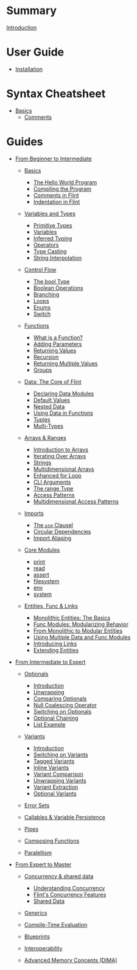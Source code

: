 # Summary

[Introduction](./introduction.md)

# User Guide

- [Installation](./user_guide/installation.md)

# Syntax Cheatsheet

- [Basics]()
  - [Comments]()

# Guides

- [From Beginner to Intermediate](./beginners_guide.md)

  - [Basics](./beginners_guide/1_basics.md)

    - [The Hello World Program](./beginners_guide/1_basics/1_program.md)
    - [Compiling the Program](./beginners_guide/1_basics/2_compiling.md)
    - [Comments in Flint](./beginners_guide/1_basics/3_comments.md)
    - [Indentation in Flint](./beginners_guide/1_basics/4_indentation.md)

  - [Variables and Types](./beginners_guide/2_variables_and_types.md)

    - [Primitive Types](./beginners_guide/2_variables_and_types/1_primitive_types.md)
    - [Variables](./beginners_guide/2_variables_and_types/2_variables.md)
    - [Inferred Typing](./beginners_guide/2_variables_and_types/3_inferred_typing.md)
    - [Operators](./beginners_guide/2_variables_and_types/4_operators.md)
    - [Type Casting](./beginners_guide/2_variables_and_types/5_typecasting.md)
    - [String Interpolation](./beginners_guide/2_variables_and_types/6_string_interpolation.md)

  - [Control Flow](./beginners_guide/3_control_flow.md)

    - [The bool Type](./beginners_guide/3_control_flow/1_the_bool_type.md)
    - [Boolean Operations](./beginners_guide/3_control_flow/2_boolean_operations.md)
    - [Branching](./beginners_guide/3_control_flow/3_branching.md)
    - [Loops](./beginners_guide/3_control_flow/4_loops.md)
    - [Enums](./beginners_guide/3_control_flow/5_enums.md)
    - [Switch](./beginners_guide/3_control_flow/6_switch.md)

  - [Functions](./beginners_guide/4_functions.md)

    - [What is a Function?](./beginners_guide/4_functions/1_what_is_a_function.md)
    - [Adding Parameters](./beginners_guide/4_functions/2_adding_parameters.md)
    - [Returning Values](./beginners_guide/4_functions/3_returning_values.md)
    - [Recursion](./beginners_guide/4_functions/4_recursion.md)
    - [Returning Multiple Values](./beginners_guide/4_functions/5_returning_multiple_values.md)
    - [Groups](./beginners_guide/4_functions/6_groups.md)

  - [Data: The Core of Flint](./beginners_guide/5_data.md)

    - [Declaring Data Modules](./beginners_guide/5_data/1_declaring_data_modules.md)
    - [Default Values](./beginners_guide/5_data/2_default_values.md)
    - [Nested Data](./beginners_guide/5_data/3_nested_data.md)
    - [Using Data in Functions](./beginners_guide/5_data/4_using_data_in_functions.md)
    - [Tuples](./beginners_guide/5_data/5_tuples.md)
    - [Multi-Types](./beginners_guide/5_data/6_multi_types.md)

  - [Arrays & Ranges](./beginners_guide/6_arrays.md)

    - [Introduction to Arrays](./beginners_guide/6_arrays/1_introduction.md)
    - [Iterating Over Arrays](./beginners_guide/6_arrays/2_iterating_over_arrays.md)
    - [Strings](./beginners_guide/6_arrays/3_strings.md)
    - [Multidimensional Arrays](./beginners_guide/6_arrays/4_multidimensional_arrays.md)
    - [Enhanced for Loop](./beginners_guide/6_arrays/5_enhanced_for_loop.md)
    - [CLI Arguments](./beginners_guide/6_arrays/6_cli_arguments.md)
    - [The range Type]()
    - [Access Patterns]()
    - [Multidimensional Access Patterns]()

  - [Imports](./beginners_guide/7_imports.md)

    - [The `use` Clausel](./beginners_guide/7_imports/1_the_use_clausel.md)
    - [Circular Dependencies](./beginners_guide/7_imports/2_circular_dependencies.md)
    - [Import Aliasing](./beginners_guide/7_imports/3_import_aliasing.md)

  - [Core Modules](./beginners_guide/8_core_modules.md)

    - [print](./beginners_guide/8_core_modules/1_print.md)
    - [read](./beginners_guide/8_core_modules/2_read.md)
    - [assert](./beginners_guide/8_core_modules/3_assert.md)
    - [filesystem](./beginners_guide/8_core_modules/4_filesystem.md)
    - [env](./beginners_guide/8_core_modules/5_env.md)
    - [system](./beginners_guide/8_core_modules/6_system.md)

  - [Entities, Func & Links]()

    - [Monolithic Entities: The Basics]()
    - [Func Modules: Modularizing Behavior]()
    - [From Monolithic to Modular Entities]()
    - [Using Multiple Data and Func Modules]()
    - [Introducing Links]()
    - [Extending Entities]()

- [From Intermediate to Expert](./intermediates_guide.md)

  - [Optionals](./intermediates_guide/1_optionals.md)

    - [Introduction](./intermediates_guide/1_optionals/1_introduction.md)
    - [Unwrapping](./intermediates_guide/1_optionals/2_unwrapping.md)
    - [Comparing Optionals](./intermediates_guide/1_optionals/3_comparing_optionals.md)
    - [Null Coalescing Operator](./intermediates_guide/1_optionals/4_null_coalescing.md)
    - [Switching on Optionals](./intermediates_guide/1_optionals/5_optional_switch.md)
    - [Optional Chaining](./intermediates_guide/1_optionals/6_optional_chaining.md)
    - [List Example]()

  - [Variants](./intermediates_guide/2_variants.md)

    - [Introduction](./intermediates_guide/2_variants/1_introduction.md)
    - [Switching on Variants](./intermediates_guide/2_variants/2_variant_switch.md)
    - [Tagged Variants](./intermediates_guide/2_variants/3_tagged.md)
    - [Inline Variants](./intermediates_guide/2_variants/4_inline_variants.md)
    - [Variant Comparison]()
    - [Unwrapping Variants]()
    - [Variant Extraction]()
    - [Optional Variants]()

  - [Error Sets](./intermediates_guide/3_error_sets.md)

  - [Callables & Variable Persistence]()

  - [Pipes]()

  - [Composing Functions]()

  - [Paralellism]()

- [From Expert to Master]()

  - [Concurrency & shared data]()

    - [Understanding Concurrency]()
    - [Flint's Concurrency Features]()
    - [Shared Data]()

  - [Generics]()

  - [Compile-Time Evaluation]()

  - [Blueprints]()

  - [Interoperability]()

  - [Advanced Memory Concepts (DIMA)]()
